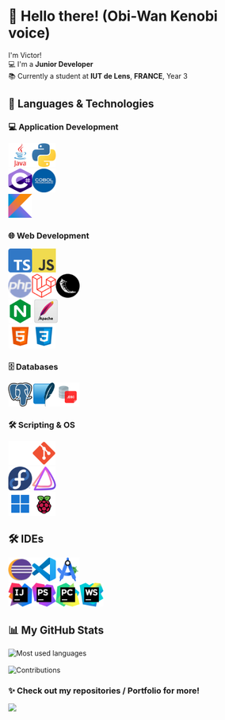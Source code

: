 # 👋 Hello there! (Obi-Wan Kenobi voice)

I'm Victor!  
💻 I'm a **Junior Developer**  
📚 Currently a student at **IUT de Lens**, **FRANCE**, Year 3

## 🚀 Languages & Technologies

### 💻 Application Development
<img src="./icon/java.png" alt="Java" width="48" height="48"/><img src="./icon/python.png" alt="Python" width="48" height="48"/> <br>
<img src="./icon/csharp.png" alt="Csharp" width="48" height="48"/><img src="./icon/cobol.png" alt="Cobol" width="48" height="48"/> <br>
<img src="./icon/kotlin.png" alt="Kotlin" width="48" height="48"/>

### 🌐 Web Development
<img src="./icon/typescript.png" alt="TypeScript" width="48" height="48"/><img src="./icon/javascript.png" alt="JavaScript" width="48" height="48"/> <br>
<img src="./icon/php.png" alt="PHP" width="48" height="48"/><img src="./icon/laravel.png" alt="Laravel" width="48" height="48"/><img src="./icon/flask.png" alt="Flask" width="48" height="48"/> <br>
<img src="./icon/nginx.png" alt="NGINX" width="48" height="48"/> <img src="./icon/apache.png" alt="Apache" width="48" height="48"/> <br>
<img src="./icon/html.png" alt="HTML" width="48" height="48"/><img src="./icon/css.png" alt="CSS" width="48" height="48"/>

### 🗄️ Databases
<img src="./icon/psql.png" alt="PostgreSQL" width="48" height="48"/><img src="./icon/sqlite.png" alt="SQLite" width="48" height="48"/><img src="./icon/jdbcderby.png" alt="JDBC Derby" width="48" height="48"/>

### 🛠️ Scripting & OS
<img src="./icon/bash.png" alt="Bash" width="48" height="48"/><img src="./icon/git.png" alt="Git" width="48" height="48"/> <br>
<img src="./icon/fedora.png" alt="Fedora" width="48" height="48"/><img src="./icon/endeavouros.png" alt="EndeavourOS" width="48" height="48"/> <br>
<img src="./icon/windows.png" alt="Windows" width="48" height="48"/><img src="./icon/rpios.png" alt="Raspberry Pi OS" width="48" height="48"/>

## 🛠️ IDEs 
<img src="./icon/eclipse.png" alt="Eclipse" width="48" height="48"/><img src="./icon/vscode.png" alt="VS Code" width="48" height="48"/><img src="./icon/androidstudio.png" alt="Android Studio" width="48" height="48"/> <br>
<img src="./icon/intellijidea.png" alt="IntelliJ IDEA" width="48" height="48"/><img src="./icon/phpstorm.png" alt="PHPStorm" width="48" height="48"/><img src="./icon/pycharm.png" alt="PyCharm" width="48" height="48"/><img src="./icon/webstorm.png" alt="WebStorm" width="48" height="48"/> <br>

## 📊 My GitHub Stats

![Most used languages](https://github-readme-stats.vercel.app/api/top-langs/?username=VictorWbn&theme=dark&hide_border=false&include_all_commits=false&count_private=false&layout=compact)<br/>
<br/>
![Contributions](https://github-readme-streak-stats.herokuapp.com/?user=VictorWbn&theme=dark&hide_border=false)


### ✨ Check out my repositories / Portfolio for more!

[![](https://visitcount.itsvg.in/api?id=VictorWbn&icon=0&color=0)](https://visitcount.itsvg.in)
